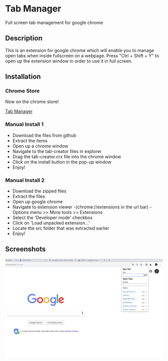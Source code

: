 # Tab Manager

Full screen tab management for google chrome

## Description

This is an extension for google chrome which will enable you to manage open tabs when inside fullscreen on a webpage.
Press "Ctrl + Shift + Y" to open up the extension window in order to use it in full screen.

## Installation

### Chrome Store

Now on the chrome store!

<a href="https://chrome.google.com/webstore/detail/tab-manager/joedmpmimnhapomaphaoohgaipeajiji">Tab Manager</a>

### Manual Install 1

- Download the files from github
- Extract the items
- Open up a chrome window
- Navigate to the tab-creator files in explorer
- Drag the tab-creator.crx file into the chrome window
- Click on the install button in the pop-up window
- Enjoy!

### Manual Install 2

- Download the zipped files
- Extract the files
- Open up google chrome
- Navigate to extension viewer
    -(chrome://extensions in the url bar)
    -Options menu >> More tools >> Extensions
- Select the 'Developer mode' checkbox
- Click on 'Load unpacked extension...'
- Locate the src folder that was extracted earlier
- Enjoy!
  
## Screenshots

![Tab Manager Screenshot](screenshots/screenshot4.png?raw=true)
